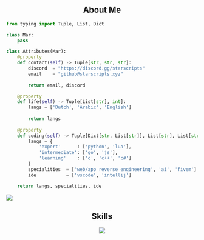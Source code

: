 <!-- <p align="center">
    <img alt="" src=https://img.shields.io/github/stars/mardev-xyz?style=for-the-badge&?affiliations=OWNER%2CCOLLABORATOR />
    <img alt="" src=https://komarev.com/ghpvc/?username=mardev-xyz&style=for-the-badge />
</p> -->


<h2 align="center">About Me </h2>

```python
from typing import Tuple, List, Dict

class Mar:
    pass

class Attributes(Mar):
    @property
    def contact(self) -> Tuple[str, str, str]:
        discord  = "https://discord.gg/starscripts"
        email    = "github@starscripts.xyz"
	    
        return email, discord

    @property
    def life(self) -> Tuple[List[str], int]:
        langs = ['Dutch', 'Arabic', 'English']
		
        return langs
	
    @property
    def coding(self) -> Tuple[Dict[str, List[str]], List[str], List[str], Dict[str]]:
        langs = {
            'expert'      : ['python', 'lua'],
            'intermediate': ['go', 'js'],
            'learning'    : ['c', 'c++', 'c#']
        }
        specialities  = ['web/app reverse engineering', 'ai', 'fivem']
        ide           = ['vscode', 'intellij']

	return langs, specialities, ide
```

![](https://komarev.com/ghpvc/?username=mardev-xyz)

<h2 align="center">Skills </h2>

<p align="center">
  <a href="https://skillicons.dev">
    <img src="https://skillicons.dev/icons?i=python,golang,vscode,androidstudio,c,cs,cpp,js,css,html" />
  </a>
</p>

<p href="https://discord.gg/starscripts" align="center">
    <img alt="" src="https://github-readme-stats.vercel.app/api?username=mardev-xyz&theme=tokyonight&show_icons=true">
</p>
